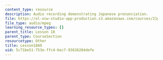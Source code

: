 ```yaml
---
content_type: resource
description: Audio recording demonstrating Japanese pronunciation.
file: https://ol-ocw-studio-app-production.s3.amazonaws.com/courses/21g-504-japanese-iv-spring-2009/5c71be51753effc4bec793636204defe_Lesson18A9.mp3
file_type: audio/mpeg
learning_resource_types: []
parent_title: Lesson 18
parent_type: CourseSection
resourcetype: Other
title: Lesson18A9
uid: 5c71be51-753e-ffc4-bec7-93636204defe
---
```

